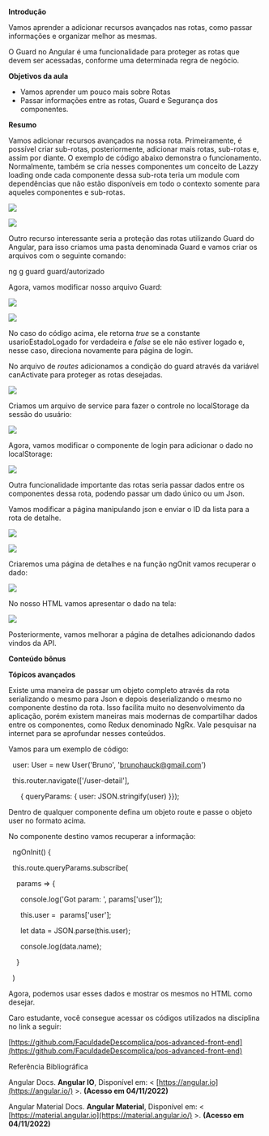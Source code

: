 **Introdução**

Vamos aprender a adicionar recursos avançados nas rotas, como passar informações e organizar melhor as mesmas.

O Guard no Angular é uma funcionalidade para proteger as rotas que devem ser acessadas, conforme uma determinada regra de negócio.

**Objetivos da aula**

-   Vamos aprender um pouco mais sobre Rotas
-   Passar informações entre as rotas, Guard e Segurança dos componentes.

**Resumo**

Vamos adicionar recursos avançados na nossa rota. Primeiramente, é possível criar sub-rotas, posteriormente, adicionar mais rotas, sub-rotas e, assim por diante. O exemplo de código abaixo demonstra o funcionamento. Normalmente, também se cria nesses componentes um conceito de Lazzy loading onde cada componente dessa sub-rota teria um module com dependências que não estão disponíveis em todo o contexto somente para aqueles componentes e sub-rotas.

![](https://paperx-dex-assets.s3.sa-east-1.amazonaws.com/images/1671799205857-DpzRb7Mai1.png)

![](https://paperx-dex-assets.s3.sa-east-1.amazonaws.com/images/1671799250853-u1g9FmkUOV.png)

Outro recurso interessante seria a proteção das rotas utilizando Guard do Angular, para isso criamos uma pasta denominada Guard e vamos criar os arquivos com o seguinte comando:

ng g guard guard/autorizado

Agora, vamos modificar nosso arquivo Guard:

![](https://paperx-dex-assets.s3.sa-east-1.amazonaws.com/images/1671799340233-gX0BRniNI8.png)

![](https://paperx-dex-assets.s3.sa-east-1.amazonaws.com/images/1671799355694-Jmsx2eT5xE.png)

No caso do código acima, ele retorna _true_ se a constante usarioEstadoLogado for verdadeira e _false_ se ele não estiver logado e, nesse caso, direciona novamente para página de login.

No arquivo de _routes_ adicionamos a condição do guard através da variável canActivate para proteger as rotas desejadas.

![](https://paperx-dex-assets.s3.sa-east-1.amazonaws.com/images/1671799392382-ZAbt109hwu.png)

Criamos um arquivo de service para fazer o controle no localStorage da sessão do usuário:

![](https://paperx-dex-assets.s3.sa-east-1.amazonaws.com/images/1671803716897-Vt42NmWJhT.png)

Agora, vamos modificar o componente de login para adicionar o dado no localStorage:

![](https://paperx-dex-assets.s3.sa-east-1.amazonaws.com/images/1671805115313-gRBq7ks86T.png)

Outra funcionalidade importante das rotas seria passar dados entre os componentes dessa rota, podendo passar um dado único ou um Json.

Vamos modificar a página manipulando json e enviar o ID da lista para a rota de detalhe.

![](https://paperx-dex-assets.s3.sa-east-1.amazonaws.com/images/1671805183693-Aflb5C8syv.png)

![](https://paperx-dex-assets.s3.sa-east-1.amazonaws.com/images/1671805219460-Pm87oH8FeO.png)

Criaremos uma página de detalhes e na função ngOnit vamos recuperar o dado:

![](https://paperx-dex-assets.s3.sa-east-1.amazonaws.com/images/1671805280900-bhHMX789Jw.png)

No nosso HTML vamos apresentar o dado na tela:

![](https://paperx-dex-assets.s3.sa-east-1.amazonaws.com/images/1671805314172-7gTVD8hvlW.png)

Posteriormente, vamos melhorar a página de detalhes adicionando dados vindos da API.

**Conteúdo bônus**

**Tópicos avançados**

Existe uma maneira de passar um objeto completo através da rota serializando o mesmo para Json e depois deserializando o mesmo no componente destino da rota. Isso facilita muito no desenvolvimento da aplicação, porém existem maneiras mais modernas de compartilhar dados entre os componentes, como Redux denominado NgRx. Vale pesquisar na internet para se aprofundar nesses conteúdos.

Vamos para um exemplo de código:

  user: User = new User('Bruno', 'brunohauck@gmail.com')

  this.router.navigate(\['/user-detail'\],

      { queryParams: { user: JSON.stringify(user) }});

Dentro de qualquer componente defina um objeto route e passe o objeto user no formato acima.

No componente destino vamos recuperar a informação:

  ngOnInit() {

  this.route.queryParams.subscribe(

    params => {

      console.log('Got param: ', params\['user'\]);

      this.user =  params\['user'\];

      let data = JSON.parse(this.user);

      console.log(data.name);

    }

  )

Agora, podemos usar esses dados e mostrar os mesmos no HTML como desejar.

Caro estudante, você consegue acessar os códigos utilizados na disciplina no link a seguir:

[https://github.com/FaculdadeDescomplica/pos-advanced-front-end](https://github.com/FaculdadeDescomplica/pos-advanced-front-end)

Referência Bibliográfica

  
Angular Docs. **Angular IO**, Disponível em: < [https://angular.io](https://angular.io/) >. **(Acesso em 04/11/2022)**

Angular Material Docs. **Angular Material**, Disponível em: < [https://material.angular.io](https://material.angular.io/) >. **(Acesso em 04/11/2022)**